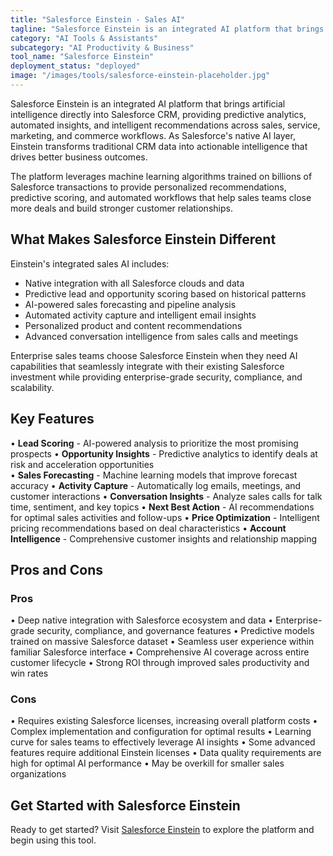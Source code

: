 ```yaml
---
title: "Salesforce Einstein - Sales AI"
tagline: "Salesforce Einstein is an integrated AI platform that brings artificial intelligence directly into Salesforce CRM, providing predictive analytics, automated insights, and intelligent recommendations..."
category: "AI Tools & Assistants"
subcategory: "AI Productivity & Business"
tool_name: "Salesforce Einstein"
deployment_status: "deployed"
image: "/images/tools/salesforce-einstein-placeholder.jpg"
---
```


Salesforce Einstein is an integrated AI platform that brings artificial intelligence directly into Salesforce CRM, providing predictive analytics, automated insights, and intelligent recommendations across sales, service, marketing, and commerce workflows. As Salesforce's native AI layer, Einstein transforms traditional CRM data into actionable intelligence that drives better business outcomes.

The platform leverages machine learning algorithms trained on billions of Salesforce transactions to provide personalized recommendations, predictive scoring, and automated workflows that help sales teams close more deals and build stronger customer relationships.

## What Makes Salesforce Einstein Different

Einstein's integrated sales AI includes:
- Native integration with all Salesforce clouds and data
- Predictive lead and opportunity scoring based on historical patterns
- AI-powered sales forecasting and pipeline analysis
- Automated activity capture and intelligent email insights
- Personalized product and content recommendations
- Advanced conversation intelligence from sales calls and meetings

Enterprise sales teams choose Salesforce Einstein when they need AI capabilities that seamlessly integrate with their existing Salesforce investment while providing enterprise-grade security, compliance, and scalability.

## Key Features

• **Lead Scoring** - AI-powered analysis to prioritize the most promising prospects
• **Opportunity Insights** - Predictive analytics to identify deals at risk and acceleration opportunities  
• **Sales Forecasting** - Machine learning models that improve forecast accuracy
• **Activity Capture** - Automatically log emails, meetings, and customer interactions
• **Conversation Insights** - Analyze sales calls for talk time, sentiment, and key topics
• **Next Best Action** - AI recommendations for optimal sales activities and follow-ups
• **Price Optimization** - Intelligent pricing recommendations based on deal characteristics
• **Account Intelligence** - Comprehensive customer insights and relationship mapping

## Pros and Cons

### Pros
• Deep native integration with Salesforce ecosystem and data
• Enterprise-grade security, compliance, and governance features
• Predictive models trained on massive Salesforce dataset
• Seamless user experience within familiar Salesforce interface
• Comprehensive AI coverage across entire customer lifecycle
• Strong ROI through improved sales productivity and win rates

### Cons
• Requires existing Salesforce licenses, increasing overall platform costs
• Complex implementation and configuration for optimal results
• Learning curve for sales teams to effectively leverage AI insights
• Some advanced features require additional Einstein licenses
• Data quality requirements are high for optimal AI performance
• May be overkill for smaller sales organizations

## Get Started with Salesforce Einstein

Ready to get started? Visit [Salesforce Einstein](https://www.salesforce.com/products/einstein/) to explore the platform and begin using this tool.